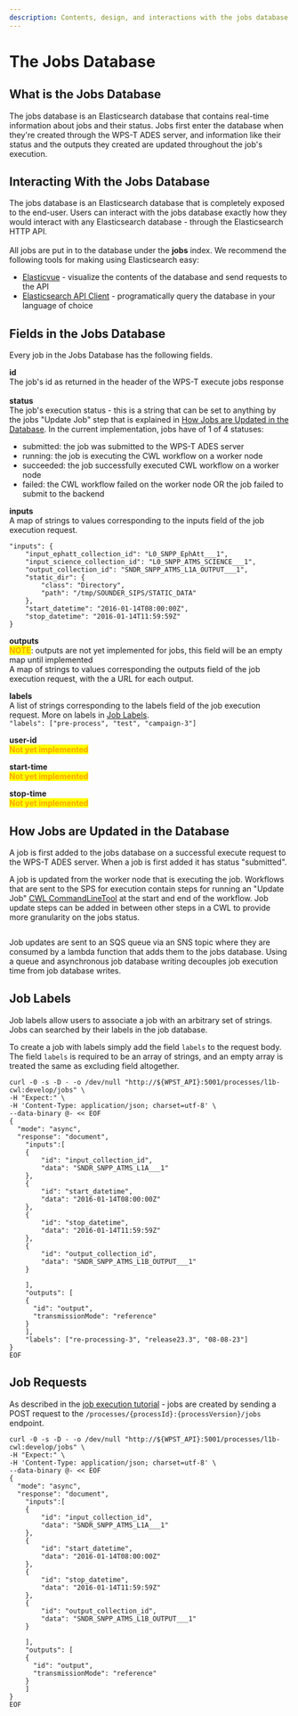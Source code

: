 ```yaml
---
description: Contents, design, and interactions with the jobs database.
---
```


# The Jobs Database

## What is the Jobs Database

The jobs database is an Elasticsearch database that contains real-time information about jobs and their status. Jobs first enter the database when they're created through the WPS-T ADES server, and information like their status and the outputs they created are updated throughout the job's execution.

## Interacting With the Jobs Database

The jobs database is an Elasticsearch database that is completely exposed to the end-user. Users can interact with the jobs database exactly how they would interact with any Elasticsearch database - through the Elasticsearch HTTP API.\
\
All jobs are put in to the database under the **jobs** index. We recommend the following tools for making using Elasticsearch easy:

* [Elasticvue](https://elasticvue.com/) - visualize the contents of the database and send requests to the API
* [Elasticsearch API Client](https://www.elastic.co/guide/en/elasticsearch/client/index.html) - programatically query the database in your language of choice

## Fields in the Jobs Database

Every job in the Jobs Database has the following fields.

**id**\
The job's id as returned in the header of the WPS-T execute jobs response\
\
**status**\
The job's execution status - this is a string that can be set to anything by the jobs "Update Job" step that is explained in [How Jobs are Updated in the Database](the-jobs-database.md#how-jobs-are-updated-in-the-database). In the current implementation, jobs have of 1 of 4 statuses:

* submitted: the job was submitted to the WPS-T ADES server
* running: the job is executing the CWL workflow on a worker node
* succeeded: the job successfully executed CWL workflow on a worker node
* failed: the CWL workflow failed on the worker node OR the job failed to submit to the backend

**inputs**\
A map of strings to values corresponding to the inputs field of the job execution request.

```
"inputs": {
	"input_ephatt_collection_id": "L0_SNPP_EphAtt___1",
	"input_science_collection_id": "L0_SNPP_ATMS_SCIENCE___1",
	"output_collection_id": "SNDR_SNPP_ATMS_L1A_OUTPUT___1",
	"static_dir": {
		"class": "Directory",
		"path": "/tmp/SOUNDER_SIPS/STATIC_DATA"
	},
	"start_datetime": "2016-01-14T08:00:00Z",
	"stop_datetime": "2016-01-14T11:59:59Z"
}
```

**outputs**\
<mark style="color:orange;">**NOTE**</mark>: outputs are not yet implemented for jobs, this field will be an empty map until implemented\
A map of strings to values corresponding the outputs field of the job execution request, with the a URL for each output.

**labels**\
A list of strings corresponding to the labels field of the job execution request. More on labels in [Job Labels](the-jobs-database.md#job-labels).\
`"labels": ["pre-process", "test", "campaign-3"]`

**user-id**\
<mark style="color:orange;">**Not yet implemented**</mark>

**start-time**\
<mark style="color:orange;">**Not yet implemented**</mark>

**stop-time**\
<mark style="color:orange;">**Not yet implemented**</mark>

## How Jobs are Updated in the Database

A job is first added to the jobs database on a successful execute request to the WPS-T ADES server. When a job is first added it has status "submitted".

A job is updated from the worker node that is executing the job. Workflows that are sent to the SPS for execution contain steps for running an "Update Job" [CWL CommandLineTool](https://www.commonwl.org/v1.0/CommandLineTool.html) at the start and end of the workflow. Job update steps can be added in between other steps in a CWL to provide more granularity on the jobs status.

<figure><img src="../../../../.gitbook/assets/jobsdb.png" alt=""><figcaption></figcaption></figure>

Job updates are sent to an SQS queue via an SNS topic where they are consumed by a lambda function that adds them to the jobs database. Using a queue and asynchronous job database writing decouples job execution time from job database writes.

## Job Labels

Job labels allow users to associate a job with an arbitrary set of strings. Jobs can searched by their labels in the job database.

To create a job with labels simply add the field `labels` to the request body. The field `labels` is required to be an array of strings, and an empty array is treated the same as excluding field altogether.

```
curl -0 -s -D - -o /dev/null "http://${WPST_API}:5001/processes/l1b-cwl:develop/jobs" \
-H "Expect:" \
-H 'Content-Type: application/json; charset=utf-8' \
--data-binary @- << EOF
{
  "mode": "async",
  "response": "document",
    "inputs":[
    {
        "id": "input_collection_id",
        "data": "SNDR_SNPP_ATMS_L1A___1"
    },
    {
        "id": "start_datetime",
        "data": "2016-01-14T08:00:00Z"
    },
    {
        "id": "stop_datetime",
        "data": "2016-01-14T11:59:59Z"
    },
    {
        "id": "output_collection_id",
        "data": "SNDR_SNPP_ATMS_L1B_OUTPUT___1"
    }

    ],
    "outputs": [
    {
      "id": "output",
      "transmissionMode": "reference"
    }
    ],
    "labels": ["re-processing-3", "release23.3", "08-08-23"]
}
EOF
```

## Job Requests

As described in the [job execution tutorial](tutorial-execution-of-the-l1b-cwl-workflow-via-the-wps-t-api.md) - jobs are created by sending a POST request to the `/processes/{processId}:{processVersion}/jobs` endpoint.

```
curl -0 -s -D - -o /dev/null "http://${WPST_API}:5001/processes/l1b-cwl:develop/jobs" \
-H "Expect:" \
-H 'Content-Type: application/json; charset=utf-8' \
--data-binary @- << EOF
{
  "mode": "async",
  "response": "document",
    "inputs":[
    {
        "id": "input_collection_id",
        "data": "SNDR_SNPP_ATMS_L1A___1"
    },
    {
        "id": "start_datetime",
        "data": "2016-01-14T08:00:00Z"
    },
    {
        "id": "stop_datetime",
        "data": "2016-01-14T11:59:59Z"
    },
    {
        "id": "output_collection_id",
        "data": "SNDR_SNPP_ATMS_L1B_OUTPUT___1"
    }

    ],
    "outputs": [
    {
      "id": "output",
      "transmissionMode": "reference"
    }
    ] 
}
EOF
```



